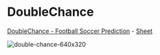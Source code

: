 # DoubleChance
[DoubleChance - Football Soccer Prediction](http://www.doublechance.nl) - [Sheet](http://t.ly/IiAx) 

![double-chance-640x320](https://user-images.githubusercontent.com/70966215/95068332-71c68a80-0705-11eb-8e16-1e757e3863c0.jpg)
